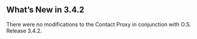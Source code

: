 
## What’s New in 3.4.2

There were no modifications to the Contact Proxy in conjunction with O.S. Release 3.4.2.